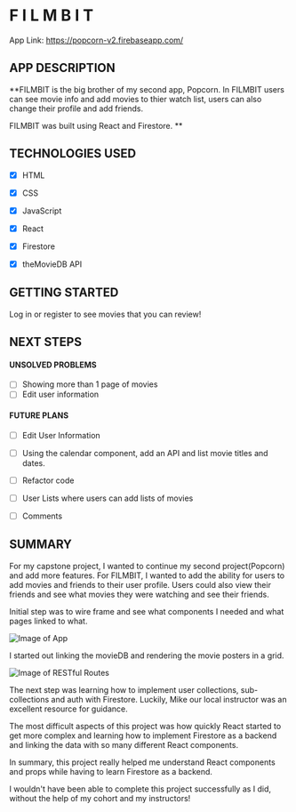 
# F I L M B I T &nbsp;

App Link: https://popcorn-v2.firebaseapp.com/

## APP DESCRIPTION

**FILMBIT is the big brother of my second app, Popcorn. In FILMBIT users can see movie info and add movies to thier watch list, users can also change their profile and add friends.

FILMBIT was built using React and Firestore. **



## TECHNOLOGIES USED

- [x] HTML
- [x] CSS
- [x] JavaScript
- [x] React
- [x] Firestore
- [x] theMovieDB API


## GETTING STARTED

Log in or register to see movies that you can review!


## NEXT STEPS

 
 
#### UNSOLVED PROBLEMS

- [ ] Showing more than 1 page of movies
- [ ] Edit user information

#### FUTURE PLANS

- [ ] Edit User Information
- [ ] Using the calendar component, add an API and list movie titles and dates.
- [ ] Refactor code
- [ ] User Lists where users can add lists of movies
- [ ] Comments

 
## SUMMARY
For my capstone project, I wanted to continue my second project(Popcorn) and add more features. For FILMBIT, I wanted to add the ability for users to add movies and friends to their user profile. Users could also view their friends and see what movies they were watching and see their friends.

Initial step was to wire frame and see what components I needed and what pages linked to what.

![Image of App](https://i.imgur.com/TQMBEv9.jpg)

I started out linking the movieDB and rendering the movie posters in a grid.

![Image of RESTful Routes](https://i.imgur.com/iADbiAy.jpg)

The next step was learning how to implement user collections, sub-collections and auth with Firestore. Luckily, Mike our local instructor was an excellent resource for guidance.

The most difficult aspects of this project was how quickly React started to get more complex and learning how to implement Firestore as a backend and linking the data with so many different React components. 

In summary, this project really helped me understand React components and props while having to learn Firestore as a backend. 

I wouldn't have been able to complete this project successfully as I did, without the help of my cohort and my instructors! 
